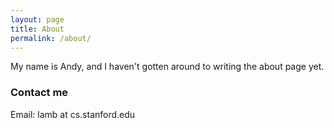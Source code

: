 ```yaml
---
layout: page
title: About
permalink: /about/
---
```


My name is Andy, and I haven't gotten around to writing the about page yet.

### Contact me

Email: lamb at cs.stanford.edu
